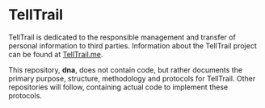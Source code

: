 # TellTrail

TellTrail is dedicated to the responsible management and transfer of personal information to third parties.  Information about the TellTrail project can be found at [TellTrail.me](http://telltrail.me/).

This repository, **dna**, does not contain code, but rather documents the primary purpose, structure, methodology and protocols for TellTrail.  Other repositories will follow, containing actual code to implement these protocols.

